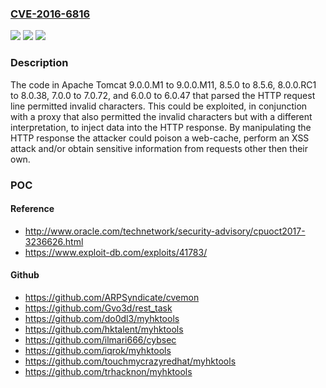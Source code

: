 ### [CVE-2016-6816](https://cve.mitre.org/cgi-bin/cvename.cgi?name=CVE-2016-6816)
![](https://img.shields.io/static/v1?label=Product&message=Apache%20Tomcat&color=blue)
![](https://img.shields.io/static/v1?label=Version&message=n%2Fa&color=blue)
![](https://img.shields.io/static/v1?label=Vulnerability&message=character%20validation%20bypass&color=brighgreen)

### Description

The code in Apache Tomcat 9.0.0.M1 to 9.0.0.M11, 8.5.0 to 8.5.6, 8.0.0.RC1 to 8.0.38, 7.0.0 to 7.0.72, and 6.0.0 to 6.0.47 that parsed the HTTP request line permitted invalid characters. This could be exploited, in conjunction with a proxy that also permitted the invalid characters but with a different interpretation, to inject data into the HTTP response. By manipulating the HTTP response the attacker could poison a web-cache, perform an XSS attack and/or obtain sensitive information from requests other then their own.

### POC

#### Reference
- http://www.oracle.com/technetwork/security-advisory/cpuoct2017-3236626.html
- https://www.exploit-db.com/exploits/41783/

#### Github
- https://github.com/ARPSyndicate/cvemon
- https://github.com/Gvo3d/rest_task
- https://github.com/do0dl3/myhktools
- https://github.com/hktalent/myhktools
- https://github.com/ilmari666/cybsec
- https://github.com/iqrok/myhktools
- https://github.com/touchmycrazyredhat/myhktools
- https://github.com/trhacknon/myhktools


